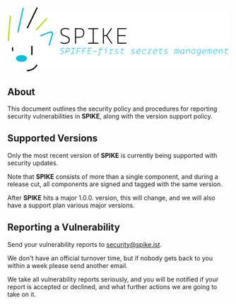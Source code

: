 ![SPIKE](assets/spike-banner-lg.png)

## About

This document outlines the security policy and procedures for reporting
security vulnerabilities in **SPIKE**, along with the
version support policy.

## Supported Versions

Only the most recent version of **SPIKE** is currently being supported with 
security updates.

Note that **SPIKE** consists of more than a single component, and during a 
release cut, all components are signed and tagged with the same version.

After **SPIKE** hits a major 1.0.0. version, this will change,
and we will also have a support plan various major versions.

## Reporting a Vulnerability

Send your vulnerability reports to [security@spike.ist](mailto:spike.ist).

We don't have an official turnover time, but if nobody gets back
to you within a week please send another email.

We take all vulnerability reports seriously, and you will be notified
if your report is accepted or declined, and what further actions we are going
to take on it.
